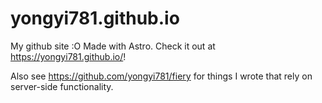 # yongyi781.github.io

My github site :O
Made with Astro.
Check it out at https://yongyi781.github.io/!

Also see https://github.com/yongyi781/fiery for things I wrote that rely on server-side functionality.
